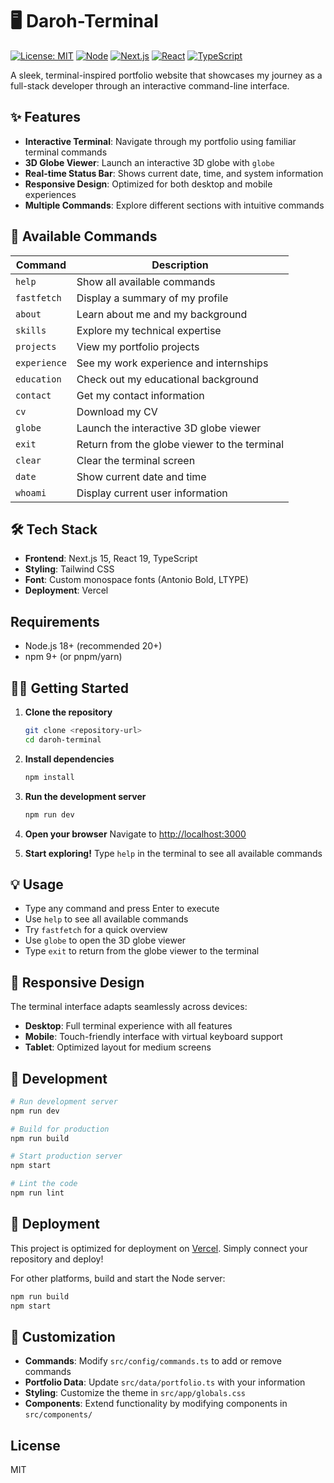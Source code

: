 # 🖥️ Daroh-Terminal
[![License: MIT](https://img.shields.io/badge/License-MIT-yellow.svg)](#license) [![Node](https://img.shields.io/badge/Node-18%2B-339933?logo=node.js&logoColor=white)](https://nodejs.org/) [![Next.js](https://img.shields.io/badge/Next.js-15-000000?logo=nextdotjs)](https://nextjs.org/) [![React](https://img.shields.io/badge/React-19-61DAFB?logo=react&logoColor=000)](https://react.dev/) [![TypeScript](https://img.shields.io/badge/TypeScript-5-3178C6?logo=typescript&logoColor=white)](https://www.typescriptlang.org/)

A sleek, terminal-inspired portfolio website that showcases my journey as a full-stack developer through an interactive command-line interface.

## ✨ Features

- **Interactive Terminal**: Navigate through my portfolio using familiar terminal commands
- **3D Globe Viewer**: Launch an interactive 3D globe with `globe`
- **Real-time Status Bar**: Shows current date, time, and system information
- **Responsive Design**: Optimized for both desktop and mobile experiences
- **Multiple Commands**: Explore different sections with intuitive commands

## 🚀 Available Commands

| Command | Description |
|---------|-------------|
| `help` | Show all available commands |
| `fastfetch` | Display a summary of my profile |
| `about` | Learn about me and my background |
| `skills` | Explore my technical expertise |
| `projects` | View my portfolio projects |
| `experience` | See my work experience and internships |
| `education` | Check out my educational background |
| `contact` | Get my contact information |
| `cv` | Download my CV |
| `globe` | Launch the interactive 3D globe viewer |
| `exit` | Return from the globe viewer to the terminal |
| `clear` | Clear the terminal screen |
| `date` | Show current date and time |
| `whoami` | Display current user information |

## 🛠️ Tech Stack

- **Frontend**: Next.js 15, React 19, TypeScript
- **Styling**: Tailwind CSS
- **Font**: Custom monospace fonts (Antonio Bold, LTYPE)
- **Deployment**: Vercel

## Requirements

- Node.js 18+ (recommended 20+)
- npm 9+ (or pnpm/yarn)

## 🏃‍♂️ Getting Started

1. **Clone the repository**
   ```bash
   git clone <repository-url>
   cd daroh-terminal
   ```

2. **Install dependencies**
   ```bash
   npm install
   ```

3. **Run the development server**
   ```bash
   npm run dev
   ```

4. **Open your browser**
   Navigate to [http://localhost:3000](http://localhost:3000)

5. **Start exploring!**
   Type `help` in the terminal to see all available commands

## 💡 Usage

- Type any command and press Enter to execute
- Use `help` to see all available commands
- Try `fastfetch` for a quick overview
- Use `globe` to open the 3D globe viewer
- Type `exit` to return from the globe viewer to the terminal

## 📱 Responsive Design

The terminal interface adapts seamlessly across devices:
- **Desktop**: Full terminal experience with all features
- **Mobile**: Touch-friendly interface with virtual keyboard support
- **Tablet**: Optimized layout for medium screens

## 🔧 Development

```bash
# Run development server
npm run dev

# Build for production
npm run build

# Start production server
npm start

# Lint the code
npm run lint
```

## 🚀 Deployment

This project is optimized for deployment on [Vercel](https://vercel.com). Simply connect your repository and deploy!

For other platforms, build and start the Node server:

```bash
npm run build
npm start
```

## 🎨 Customization

- **Commands**: Modify `src/config/commands.ts` to add or remove commands
- **Portfolio Data**: Update `src/data/portfolio.ts` with your information
- **Styling**: Customize the theme in `src/app/globals.css`
- **Components**: Extend functionality by modifying components in `src/components/`

## License

MIT
